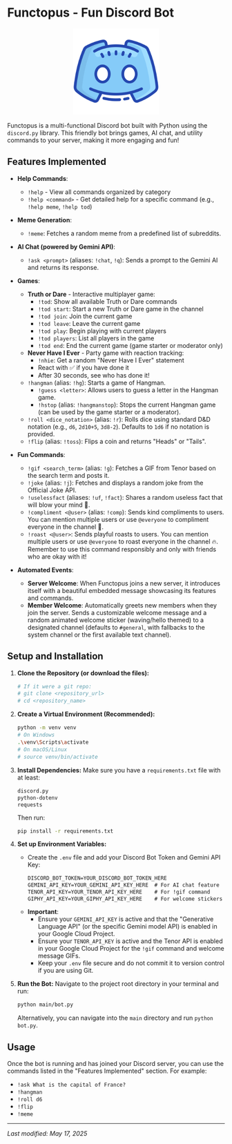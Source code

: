 # Functopus - Fun Discord Bot

<p align="center">
  <img src="media/Functopus%20Icon.png" alt="Bot Icon" width="200">
</p>

Functopus is a multi-functional Discord bot built with Python using the `discord.py` library. This friendly bot brings games, AI chat, and utility commands to your server, making it more engaging and fun!

## Features Implemented

*   **Help Commands**:
    *   `!help` - View all commands organized by category
    *   `!help <command>` - Get detailed help for a specific command (e.g., `!help meme`, `!help tod`)

*   **Meme Generation**: 
    *   `!meme`: Fetches a random meme from a predefined list of subreddits.

*   **AI Chat (powered by Gemini API)**:
    *   `!ask <prompt>` (aliases: `!chat`, `!q`): Sends a prompt to the Gemini AI and returns its response.

*   **Games**:
    *   **Truth or Dare** - Interactive multiplayer game:
        *   `!tod`: Show all available Truth or Dare commands
        *   `!tod start`: Start a new Truth or Dare game in the channel
        *   `!tod join`: Join the current game
        *   `!tod leave`: Leave the current game
        *   `!tod play`: Begin playing with current players
        *   `!tod players`: List all players in the game
        *   `!tod end`: End the current game (game starter or moderator only)
    *   **Never Have I Ever** - Party game with reaction tracking:
        *   `!nhie`: Get a random "Never Have I Ever" statement
        *   React with ✅ if you have done it
        *   After 30 seconds, see who has done it!
    *   `!hangman` (alias: `!hg`): Starts a game of Hangman.
        *   `!guess <letter>`: Allows users to guess a letter in the Hangman game.
        *   `!hstop` (alias: `!hangmanstop`): Stops the current Hangman game (can be used by the game starter or a moderator).
    *   `!roll <dice_notation>` (alias: `!r`): Rolls dice using standard D&D notation (e.g., `d6`, `2d10+5`, `3d8-2`). Defaults to `1d6` if no notation is provided.
    *   `!flip` (alias: `!toss`): Flips a coin and returns "Heads" or "Tails".

*   **Fun Commands**:
    *   `!gif <search_term>` (alias: `!g`): Fetches a GIF from Tenor based on the search term and posts it.
    *   `!joke` (alias: `!j`): Fetches and displays a random joke from the Official Joke API.
    *   `!uselessfact` (aliases: `!uf`, `!fact`): Shares a random useless fact that will blow your mind 🤯.
    *   `!compliment <@user>` (alias: `!comp`): Sends kind compliments to users. You can mention multiple users or use `@everyone` to compliment everyone in the channel 🌸.
    *   `!roast <@user>`: Sends playful roasts to users. You can mention multiple users or use `@everyone` to roast everyone in the channel 🔥. Remember to use this command responsibly and only with friends who are okay with it!

*   **Automated Events**:
    *   **Server Welcome**: When Functopus joins a new server, it introduces itself with a beautiful embedded message showcasing its features and commands.
    *   **Member Welcome**: Automatically greets new members when they join the server. Sends a customizable welcome message and a random animated welcome sticker (waving/hello themed) to a designated channel (defaults to `#general`, with fallbacks to the system channel or the first available text channel).

## Setup and Installation

1.  **Clone the Repository (or download the files):**
    ```bash
    # If it were a git repo:
    # git clone <repository_url>
    # cd <repository_name>
    ```

2.  **Create a Virtual Environment (Recommended):**
    ```bash
    python -m venv venv
    # On Windows
    .\venv\Scripts\activate
    # On macOS/Linux
    # source venv/bin/activate
    ```

3.  **Install Dependencies:**
    Make sure you have a `requirements.txt` file with at least:
    ```
    discord.py
    python-dotenv
    requests
    ```
    Then run:
    ```bash
    pip install -r requirements.txt
    ```

4.  **Set up Environment Variables:**
    *   Create the `.env` file and add your Discord Bot Token and Gemini API Key:
        ```
        DISCORD_BOT_TOKEN=YOUR_DISCORD_BOT_TOKEN_HERE
        GEMINI_API_KEY=YOUR_GEMINI_API_KEY_HERE  # For AI chat feature
        TENOR_API_KEY=YOUR_TENOR_API_KEY_HERE    # For !gif command
        GIPHY_API_KEY=YOUR_GIPHY_API_KEY_HERE    # For welcome stickers
        ```
    *   **Important**: 
        *   Ensure your `GEMINI_API_KEY` is active and that the "Generative Language API" (or the specific Gemini model API) is enabled in your Google Cloud Project.
        *   Ensure your `TENOR_API_KEY` is active and the Tenor API is enabled in your Google Cloud Project for the `!gif` command and welcome message GIFs.
        *   Keep your `.env` file secure and do not commit it to version control if you are using Git.

5.  **Run the Bot:**
    Navigate to the project root directory in your terminal and run:
    ```bash
    python main/bot.py
    ```
    Alternatively, you can navigate into the `main` directory and run `python bot.py`.

## Usage

Once the bot is running and has joined your Discord server, you can use the commands listed in the "Features Implemented" section. For example:
*   `!ask What is the capital of France?`
*   `!hangman`
*   `!roll d6`
*   `!flip`
*   `!meme`

---

*Last modified: May 17, 2025*
